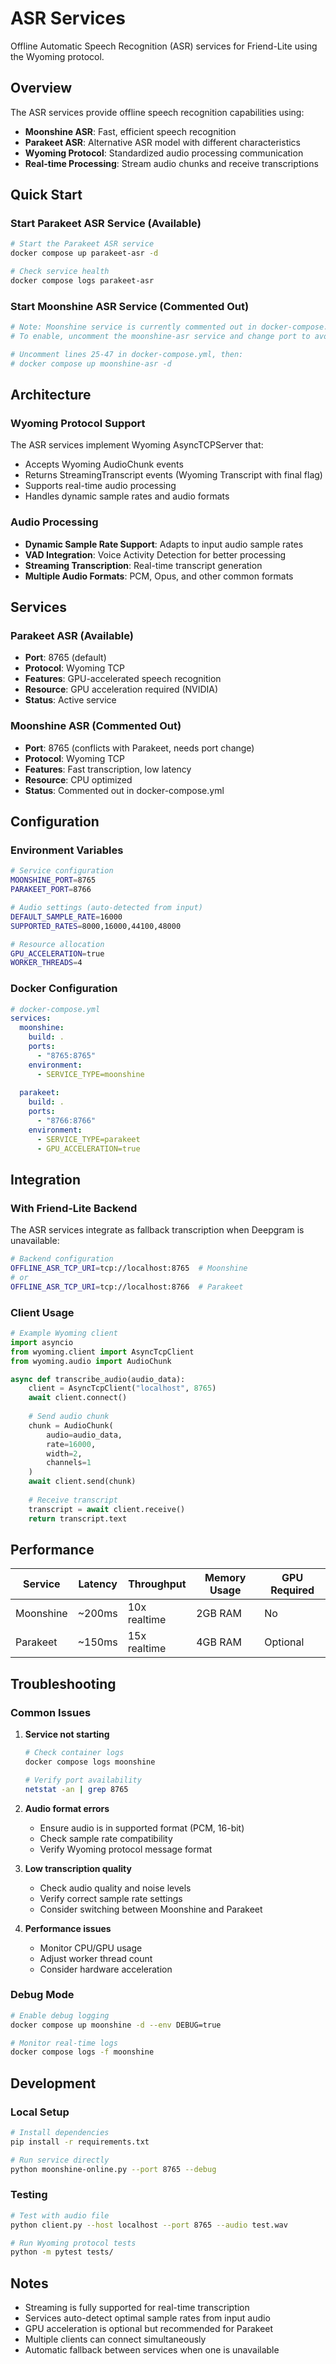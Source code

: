 # ASR Services

Offline Automatic Speech Recognition (ASR) services for Friend-Lite using the Wyoming protocol.

## Overview

The ASR services provide offline speech recognition capabilities using:
- **Moonshine ASR**: Fast, efficient speech recognition
- **Parakeet ASR**: Alternative ASR model with different characteristics
- **Wyoming Protocol**: Standardized audio processing communication
- **Real-time Processing**: Stream audio chunks and receive transcriptions

## Quick Start

### Start Parakeet ASR Service (Available)
```bash
# Start the Parakeet ASR service
docker compose up parakeet-asr -d

# Check service health
docker compose logs parakeet-asr
```

### Start Moonshine ASR Service (Commented Out)
```bash
# Note: Moonshine service is currently commented out in docker-compose.yml
# To enable, uncomment the moonshine-asr service and change port to avoid conflicts

# Uncomment lines 25-47 in docker-compose.yml, then:
# docker compose up moonshine-asr -d
```

## Architecture

### Wyoming Protocol Support
The ASR services implement Wyoming AsyncTCPServer that:
- Accepts Wyoming AudioChunk events
- Returns StreamingTranscript events (Wyoming Transcript with final flag)
- Supports real-time audio processing
- Handles dynamic sample rates and audio formats

### Audio Processing
- **Dynamic Sample Rate Support**: Adapts to input audio sample rates
- **VAD Integration**: Voice Activity Detection for better processing
- **Streaming Transcription**: Real-time transcript generation
- **Multiple Audio Formats**: PCM, Opus, and other common formats

## Services

### Parakeet ASR (Available)
- **Port**: 8765 (default)
- **Protocol**: Wyoming TCP
- **Features**: GPU-accelerated speech recognition
- **Resource**: GPU acceleration required (NVIDIA)
- **Status**: Active service

### Moonshine ASR (Commented Out)
- **Port**: 8765 (conflicts with Parakeet, needs port change)
- **Protocol**: Wyoming TCP
- **Features**: Fast transcription, low latency
- **Resource**: CPU optimized
- **Status**: Commented out in docker-compose.yml

## Configuration

### Environment Variables
```bash
# Service configuration
MOONSHINE_PORT=8765
PARAKEET_PORT=8766

# Audio settings (auto-detected from input)
DEFAULT_SAMPLE_RATE=16000
SUPPORTED_RATES=8000,16000,44100,48000

# Resource allocation
GPU_ACCELERATION=true
WORKER_THREADS=4
```

### Docker Configuration
```yaml
# docker-compose.yml
services:
  moonshine:
    build: .
    ports:
      - "8765:8765"
    environment:
      - SERVICE_TYPE=moonshine
      
  parakeet:
    build: .
    ports:
      - "8766:8766"
    environment:
      - SERVICE_TYPE=parakeet
      - GPU_ACCELERATION=true
```

## Integration

### With Friend-Lite Backend
The ASR services integrate as fallback transcription when Deepgram is unavailable:
```bash
# Backend configuration
OFFLINE_ASR_TCP_URI=tcp://localhost:8765  # Moonshine
# or
OFFLINE_ASR_TCP_URI=tcp://localhost:8766  # Parakeet
```

### Client Usage
```python
# Example Wyoming client
import asyncio
from wyoming.client import AsyncTcpClient
from wyoming.audio import AudioChunk

async def transcribe_audio(audio_data):
    client = AsyncTcpClient("localhost", 8765)
    await client.connect()
    
    # Send audio chunk
    chunk = AudioChunk(
        audio=audio_data,
        rate=16000,
        width=2,
        channels=1
    )
    await client.send(chunk)
    
    # Receive transcript
    transcript = await client.receive()
    return transcript.text
```

## Performance

| Service | Latency | Throughput | Memory Usage | GPU Required |
|---------|---------|------------|--------------|---------------|
| Moonshine | ~200ms | 10x realtime | 2GB RAM | No |
| Parakeet | ~150ms | 15x realtime | 4GB RAM | Optional |

## Troubleshooting

### Common Issues

1. **Service not starting**
   ```bash
   # Check container logs
   docker compose logs moonshine
   
   # Verify port availability
   netstat -an | grep 8765
   ```

2. **Audio format errors**
   - Ensure audio is in supported format (PCM, 16-bit)
   - Check sample rate compatibility
   - Verify Wyoming protocol message format

3. **Low transcription quality**
   - Check audio quality and noise levels
   - Verify correct sample rate settings
   - Consider switching between Moonshine and Parakeet

4. **Performance issues**
   - Monitor CPU/GPU usage
   - Adjust worker thread count
   - Consider hardware acceleration

### Debug Mode
```bash
# Enable debug logging
docker compose up moonshine -d --env DEBUG=true

# Monitor real-time logs
docker compose logs -f moonshine
```

## Development

### Local Setup
```bash
# Install dependencies
pip install -r requirements.txt

# Run service directly
python moonshine-online.py --port 8765 --debug
```

### Testing
```bash
# Test with audio file
python client.py --host localhost --port 8765 --audio test.wav

# Run Wyoming protocol tests
python -m pytest tests/
```

## Notes

- Streaming is fully supported for real-time transcription
- Services auto-detect optimal sample rates from input audio
- GPU acceleration is optional but recommended for Parakeet
- Multiple clients can connect simultaneously
- Automatic fallback between services when one is unavailable 
